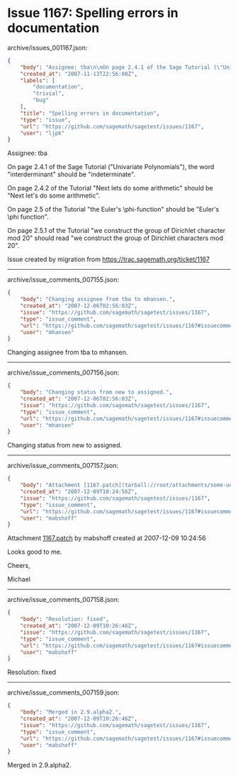# Issue 1167: Spelling errors in documentation

archive/issues_001167.json:
```json
{
    "body": "Assignee: tba\n\nOn page 2.4.1 of the Sage Tutorial (\"Univariate Polynomials\"), the word \"interderminant\" should be \"indeterminate\".\n\nOn page 2.4.2 of the Tutorial \"Next lets do some arithmetic\" should be \"Next let's do some arithmetic\".\n\nOn page 2.5 of the Tutorial \"the Euler's \\phi-function\" should be \"Euler's \\phi function\".\n\nOn page 2.5.1 of the Tutorial \"we construct the group of Dirichlet character mod 20\" should read \"we construct the group of Dirichlet characters mod 20\".\n\nIssue created by migration from https://trac.sagemath.org/ticket/1167\n\n",
    "created_at": "2007-11-13T22:56:08Z",
    "labels": [
        "documentation",
        "trivial",
        "bug"
    ],
    "title": "Spelling errors in documentation",
    "type": "issue",
    "url": "https://github.com/sagemath/sagetest/issues/1167",
    "user": "ljpk"
}
```
Assignee: tba

On page 2.4.1 of the Sage Tutorial ("Univariate Polynomials"), the word "interderminant" should be "indeterminate".

On page 2.4.2 of the Tutorial "Next lets do some arithmetic" should be "Next let's do some arithmetic".

On page 2.5 of the Tutorial "the Euler's \phi-function" should be "Euler's \phi function".

On page 2.5.1 of the Tutorial "we construct the group of Dirichlet character mod 20" should read "we construct the group of Dirichlet characters mod 20".

Issue created by migration from https://trac.sagemath.org/ticket/1167





---

archive/issue_comments_007155.json:
```json
{
    "body": "Changing assignee from tba to mhansen.",
    "created_at": "2007-12-06T02:56:03Z",
    "issue": "https://github.com/sagemath/sagetest/issues/1167",
    "type": "issue_comment",
    "url": "https://github.com/sagemath/sagetest/issues/1167#issuecomment-7155",
    "user": "mhansen"
}
```

Changing assignee from tba to mhansen.



---

archive/issue_comments_007156.json:
```json
{
    "body": "Changing status from new to assigned.",
    "created_at": "2007-12-06T02:56:03Z",
    "issue": "https://github.com/sagemath/sagetest/issues/1167",
    "type": "issue_comment",
    "url": "https://github.com/sagemath/sagetest/issues/1167#issuecomment-7156",
    "user": "mhansen"
}
```

Changing status from new to assigned.



---

archive/issue_comments_007157.json:
```json
{
    "body": "Attachment [1167.patch](tarball://root/attachments/some-uuid/ticket1167/1167.patch) by mabshoff created at 2007-12-09 10:24:56\n\nLooks good to me.\n\nCheers,\n\nMichael",
    "created_at": "2007-12-09T10:24:56Z",
    "issue": "https://github.com/sagemath/sagetest/issues/1167",
    "type": "issue_comment",
    "url": "https://github.com/sagemath/sagetest/issues/1167#issuecomment-7157",
    "user": "mabshoff"
}
```

Attachment [1167.patch](tarball://root/attachments/some-uuid/ticket1167/1167.patch) by mabshoff created at 2007-12-09 10:24:56

Looks good to me.

Cheers,

Michael



---

archive/issue_comments_007158.json:
```json
{
    "body": "Resolution: fixed",
    "created_at": "2007-12-09T10:26:46Z",
    "issue": "https://github.com/sagemath/sagetest/issues/1167",
    "type": "issue_comment",
    "url": "https://github.com/sagemath/sagetest/issues/1167#issuecomment-7158",
    "user": "mabshoff"
}
```

Resolution: fixed



---

archive/issue_comments_007159.json:
```json
{
    "body": "Merged in 2.9.alpha2.",
    "created_at": "2007-12-09T10:26:46Z",
    "issue": "https://github.com/sagemath/sagetest/issues/1167",
    "type": "issue_comment",
    "url": "https://github.com/sagemath/sagetest/issues/1167#issuecomment-7159",
    "user": "mabshoff"
}
```

Merged in 2.9.alpha2.
